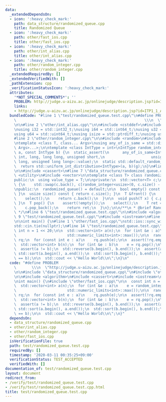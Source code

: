 ```yaml
---
data:
  _extendedDependsOn:
  - icon: ':heavy_check_mark:'
    path: data_structure/randomized_queue.cpp
    title: Randomized Queue
  - icon: ':heavy_check_mark:'
    path: other/fast_ios.cpp
    title: other/fast_ios.cpp
  - icon: ':heavy_check_mark:'
    path: other/int_alias.cpp
    title: other/int_alias.cpp
  - icon: ':heavy_check_mark:'
    path: other/random_integer.cpp
    title: other/random_integer.cpp
  _extendedRequiredBy: []
  _extendedVerifiedWith: []
  _pathExtension: cpp
  _verificationStatusIcon: ':heavy_check_mark:'
  attributes:
    '*NOT_SPECIAL_COMMENTS*': ''
    PROBLEM: http://judge.u-aizu.ac.jp/onlinejudge/description.jsp?id=ITP1_1_A
    links:
    - http://judge.u-aizu.ac.jp/onlinejudge/description.jsp?id=ITP1_1_A
  bundledCode: "#line 1 \"test/randomized_queue.test.cpp\"\n#define PROBLEM      \
    \                                                          \\\n  \"http://judge.u-aizu.ac.jp/onlinejudge/description.jsp?id=ITP1_1_A\"\
    \n\n#line 2 \"other/int_alias.cpp\"\n\n#include <cstddef>\n#include <cstdint>\n\
    \nusing i32 = std::int32_t;\nusing i64 = std::int64_t;\nusing u32 = std::uint32_t;\n\
    using u64 = std::uint64_t;\nusing isize = std::ptrdiff_t;\nusing usize = std::size_t;\n\
    #line 2 \"other/random_integer.cpp\"\n\n#include <random>\n#include <type_traits>\n\
    \ntemplate <class T, class... Args>\nusing any_of_is_same = std::disjunction<std::is_same<T,\
    \ Args>...>;\n\ntemplate <class IntType = int>\nIntType random_integer(const IntType\
    \ a, const IntType b) {\n  static_assert(\n      any_of_is_same<IntType, short,\
    \ int, long, long long, unsigned short,\n                     unsigned int, unsigned\
    \ long, unsigned long long>::value);\n  static std::default_random_engine g(91);\n\
    \  return std::uniform_int_distribution<IntType>(a, b)(g);\n}\n#line 3 \"data_structure/randomized_queue.cpp\"\
    \n\n#include <cassert>\n#line 7 \"data_structure/randomized_queue.cpp\"\n#include\
    \ <utility>\n#include <vector>\n\ntemplate <class T> class randomized_queue {\n\
    public:\n  using value_type = T;\n\nprivate:\n  std::vector<T> c;\n\n  void select()\
    \ {\n    std::swap(c.back(), c[random_integer<usize>(0, c.size() - 1)]);\n  }\n\
    \npublic:\n  randomized_queue() = default;\n\n  bool empty() const { return c.empty();\
    \ }\n  usize size() const { return c.size(); }\n  T &front() {\n    assert(!empty());\n\
    \    select();\n    return c.back();\n  }\n\n  void push(T x) { c.push_back(std::move(x));\
    \ }\n  T pop() {\n    assert(!empty());\n    select();\n    T ret = std::move(c.back());\n\
    \    c.pop_back();\n    return ret;\n  }\n};\n\n/**\n * @brief Randomized Queue\n\
    \ */\n#line 6 \"test/randomized_queue.test.cpp\"\n\n#include <algorithm>\n#line\
    \ 9 \"test/randomized_queue.test.cpp\"\n#include <iostream>\n#line 11 \"test/randomized_queue.test.cpp\"\
    \n\nint main() {\n#line 1 \"other/fast_ios.cpp\"\nstd::ios::sync_with_stdio(false);\n\
    std::cin.tie(nullptr);\n#line 14 \"test/randomized_queue.test.cpp\"\n\n  const\
    \ int n = 1 << 20;\n\n  std::vector<int> a(n);\n  for (int &e : a)\n    e = random_integer(std::numeric_limits<int>::lowest(),\n\
    \                       std::numeric_limits<int>::max());\n\n  randomized_queue<int>\
    \ rq;\n  for (const int e : a)\n    rq.push(e);\n\n  assert(!rq.empty());\n\n\
    \  std::vector<int> b(n);\n  for (int &e : b)\n    e = rq.pop();\n\n  assert(rq.empty());\n\
    \  assert(a != b);\n  std::reverse(b.begin(), b.end());\n  assert(a != b);\n \
    \ std::sort(a.begin(), a.end());\n  std::sort(b.begin(), b.end());\n  assert(a\
    \ == b);\n\n  std::cout << \"Hello World\\n\";\n}\n"
  code: "#define PROBLEM                                                         \
    \       \\\n  \"http://judge.u-aizu.ac.jp/onlinejudge/description.jsp?id=ITP1_1_A\"\
    \n\n#include \"data_structure/randomized_queue.cpp\"\n#include \"other/random_integer.cpp\"\
    \n\n#include <algorithm>\n#include <cassert>\n#include <iostream>\n#include <vector>\n\
    \nint main() {\n#include \"other/fast_ios.cpp\"\n\n  const int n = 1 << 20;\n\n\
    \  std::vector<int> a(n);\n  for (int &e : a)\n    e = random_integer(std::numeric_limits<int>::lowest(),\n\
    \                       std::numeric_limits<int>::max());\n\n  randomized_queue<int>\
    \ rq;\n  for (const int e : a)\n    rq.push(e);\n\n  assert(!rq.empty());\n\n\
    \  std::vector<int> b(n);\n  for (int &e : b)\n    e = rq.pop();\n\n  assert(rq.empty());\n\
    \  assert(a != b);\n  std::reverse(b.begin(), b.end());\n  assert(a != b);\n \
    \ std::sort(a.begin(), a.end());\n  std::sort(b.begin(), b.end());\n  assert(a\
    \ == b);\n\n  std::cout << \"Hello World\\n\";\n}"
  dependsOn:
  - data_structure/randomized_queue.cpp
  - other/int_alias.cpp
  - other/random_integer.cpp
  - other/fast_ios.cpp
  isVerificationFile: true
  path: test/randomized_queue.test.cpp
  requiredBy: []
  timestamp: '2020-03-11 00:35:25+09:00'
  verificationStatus: TEST_ACCEPTED
  verifiedWith: []
documentation_of: test/randomized_queue.test.cpp
layout: document
redirect_from:
- /verify/test/randomized_queue.test.cpp
- /verify/test/randomized_queue.test.cpp.html
title: test/randomized_queue.test.cpp
---
```


